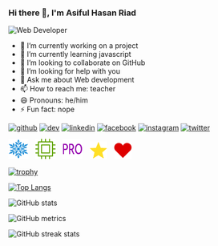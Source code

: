 ### Hi there 👋, I'm Asiful Hasan Riad

![Web Developer](https://scontent.fdac33-1.fna.fbcdn.net/v/t1.6435-9/186556723_1186736795090746_3740512349191304815_n.jpg?_nc_cat=100&ccb=1-7&_nc_sid=300f58&_nc_eui2=AeETKAMXgtE_7XqV0o8RXUcwDrEuO3xiSjMOsS47fGJKM0Cz9KuugwOzBOKPfbuj7fIH9Ysygg4w71GmFkV-vXSw&_nc_ohc=7B5tiib_-nEAX97mTqk&_nc_ht=scontent.fdac33-1.fna&oh=00_AfAaNkd2XTemVBEcf2761HRcdq8EwfaXcm3t07h-yKXz5g&oe=65A2DE84)





- 🔭 I’m currently working on a project 
- 🌱 I’m currently learning javascript 
- 👯 I’m looking to collaborate on GitHub 
- 🤔 I’m looking for help with you 
- 💬 Ask me about Web development  
- 📫 How to reach me: teacher 
- 😄 Pronouns: he/him 
- ⚡ Fun fact: nope 


[<img src='https://cdn.jsdelivr.net/npm/simple-icons@3.0.1/icons/github.svg' alt='github' height='40'>](https://github.com/https://github.com/me-riad/me-riad)  [<img src='https://cdn.jsdelivr.net/npm/simple-icons@3.0.1/icons/hashnode.svg' alt='dev' height='40'>](https://hashnode.com/@riad91178)  [<img src='https://cdn.jsdelivr.net/npm/simple-icons@3.0.1/icons/linkedin.svg' alt='linkedin' height='40'>](https://www.linkedin.com/in/https://www.linkedin.com/in/seo-expert-bangladesh-digital-marketer//)  [<img src='https://cdn.jsdelivr.net/npm/simple-icons@3.0.1/icons/facebook.svg' alt='facebook' height='40'>](https://www.facebook.com/https://www.facebook.com/ahriad.91178/)  [<img src='https://cdn.jsdelivr.net/npm/simple-icons@3.0.1/icons/instagram.svg' alt='instagram' height='40'>](https://www.instagram.com/https://www.instagram.com/riad_91178//)  [<img src='https://cdn.jsdelivr.net/npm/simple-icons@3.0.1/icons/twitter.svg' alt='twitter' height='40'>](https://twitter.com/https://twitter.com/riad_1059)  

<a href='https://archiveprogram.github.com/'><img src='https://raw.githubusercontent.com/acervenky/animated-github-badges/master/assets/acbadge.gif' width='40' height='40'></a> <a href='https://docs.github.com/en/developers'><img src='https://raw.githubusercontent.com/acervenky/animated-github-badges/master/assets/devbadge.gif' width='40' height='40'></a> <a href='https://github.com/pricing'><img src='https://raw.githubusercontent.com/acervenky/animated-github-badges/master/assets/pro.gif' width='40' height='40'></a> <a href='https://stars.github.com/'><img src='https://raw.githubusercontent.com/acervenky/animated-github-badges/master/assets/starbadge.gif' width='35' height='35'></a> <a href='https://docs.github.com/en/github/supporting-the-open-source-community-with-github-sponsors'><img src='https://raw.githubusercontent.com/acervenky/animated-github-badges/master/assets/sponsorbadge.gif' width='35' height='35'></a> 

[![trophy](https://github-profile-trophy.vercel.app/?username=https://github.com/me-riad/me-riad)](https://github.com/ryo-ma/github-profile-trophy)

[![Top Langs](https://github-readme-stats.vercel.app/api/top-langs/?username=https://github.com/me-riad/me-riad)](https://github.com/anuraghazra/github-readme-stats)

![GitHub stats](https://github-readme-stats.vercel.app/api?username=https://github.com/me-riad/me-riad&show_icons=true&count_private=true)  

![GitHub metrics](https://metrics.lecoq.io/https://github.com/me-riad/me-riad)  

![GitHub streak stats](https://streak-stats.demolab.com/?user=https://github.com/me-riad/me-riad)  

